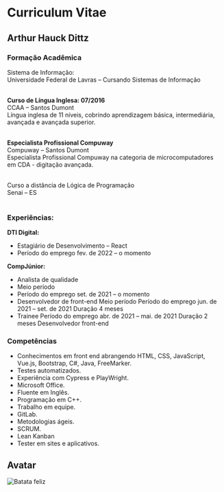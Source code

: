 # Curriculum Vitae

## Arthur Hauck Dittz 

### **Formação Acadêmica** <br>
Sistema de Informação: <br>
Universidade Federal de Lavras – Cursando Sistemas de Informação<br><br>

**Curso de Língua Inglesa: 07/2016** <br>
CCAA – Santos Dumont <br>
Língua inglesa de 11 níveis, cobrindo aprendizagem básica, intermediária, avançada e avançada superior. <br><br>

**Especialista Profissional Compuway** <br>
Compuway – Santos Dumont <br>
Especialista Profissional Compuway na categoria de microcomputadores em CDA - digitação 
avançada.<br><br>

Curso a distância de Lógica de Programação <br>
Senai – ES <br><br>

### **Experiências:** 
**DTI Digital:**
* Estagiário de Desenvolvimento – React
* Período do emprego fev. de 2022 – o momento <br>

**CompJúnior:** 
* Analista de qualidade 
* Meio período 
* Período do emprego set. de 2021 – o momento 
* Desenvolvedor de front-end 
Meio período 
Período do emprego jun. de 2021 – set. de 2021 
Duração 4 meses 
* Trainee Período do emprego abr. de 2021 – mai. de 2021
Duração 2 meses Desenvolvedor front-end 

### **Competências**
* Conhecimentos em front end abrangendo HTML, CSS, JavaScript, Vue.js, Bootstrap, C#, Java, FreeMarker. 
* Testes automatizados.
* Experiência com Cypress e PlayWright.
* Microsoft Office. 
* Fluente em Inglês. 
* Programação em C++. 
* Trabalho em equipe. 
* GitLab.
* Metodologias ágeis.
* SCRUM.
* Lean Kanban
* Tester em sites e aplicativos.

## Avatar

![Batata feliz](https://static.wikia.nocookie.net/oncrivelmundodegumball/images/9/93/Hou_hou_hou_feliz_idahou.png/revision/latest/smart/width/250/height/250?cb=20130421135407&path-prefix=pt "Batata feliz")
